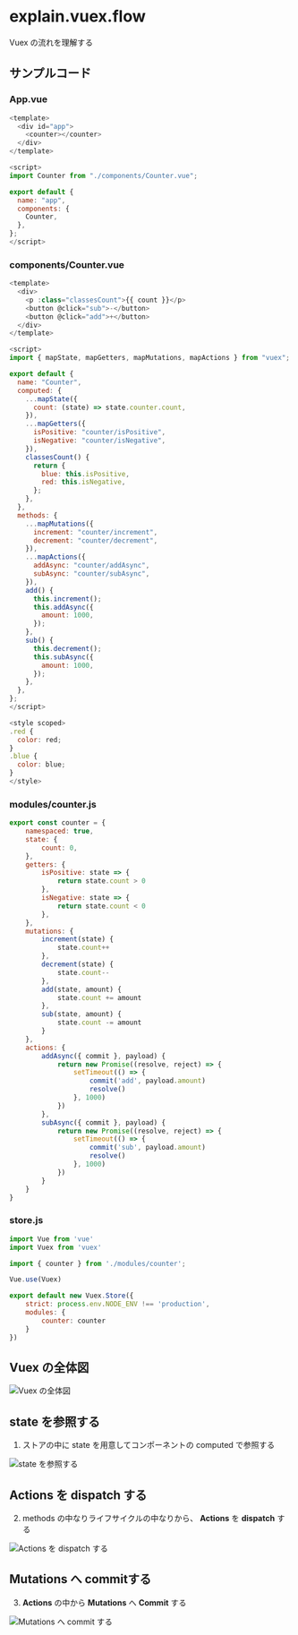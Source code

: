 # explain.vuex.flow
Vuex の流れを理解する

## サンプルコード

### App.vue
```javascript
<template>
  <div id="app">
    <counter></counter>
  </div>
</template>

<script>
import Counter from "./components/Counter.vue";

export default {
  name: "app",
  components: {
    Counter,
  },
};
</script>
```

### components/Counter.vue
```javascript
<template>
  <div>
    <p :class="classesCount">{{ count }}</p>
    <button @click="sub">-</button>
    <button @click="add">+</button>
  </div>
</template>

<script>
import { mapState, mapGetters, mapMutations, mapActions } from "vuex";

export default {
  name: "Counter",
  computed: {
    ...mapState({
      count: (state) => state.counter.count,
    }),
    ...mapGetters({
      isPositive: "counter/isPositive",
      isNegative: "counter/isNegative",
    }),
    classesCount() {
      return {
        blue: this.isPositive,
        red: this.isNegative,
      };
    },
  },
  methods: {
    ...mapMutations({
      increment: "counter/increment",
      decrement: "counter/decrement",
    }),
    ...mapActions({
      addAsync: "counter/addAsync",
      subAsync: "counter/subAsync",
    }),
    add() {
      this.increment();
      this.addAsync({
        amount: 1000,
      });
    },
    sub() {
      this.decrement();
      this.subAsync({
        amount: 1000,
      });
    },
  },
};
</script>

<style scoped>
.red {
  color: red;
}
.blue {
  color: blue;
}
</style>
```

### modules/counter.js
```javascript
export const counter = {
    namespaced: true,
    state: {
        count: 0,
    },
    getters: {
        isPositive: state => {
            return state.count > 0
        },
        isNegative: state => {
            return state.count < 0
        },
    },
    mutations: {
        increment(state) {
            state.count++
        },
        decrement(state) {
            state.count--
        },
        add(state, amount) {
            state.count += amount
        },
        sub(state, amount) {
            state.count -= amount
        }
    },
    actions: {
        addAsync({ commit }, payload) {
            return new Promise((resolve, reject) => {
                setTimeout(() => {
                    commit('add', payload.amount)
                    resolve()
                }, 1000)
            })
        },
        subAsync({ commit }, payload) {
            return new Promise((resolve, reject) => {
                setTimeout(() => {
                    commit('sub', payload.amount)
                    resolve()
                }, 1000)
            })
        }
    }
}
```

### store.js
```javascript
import Vue from 'vue'
import Vuex from 'vuex'

import { counter } from './modules/counter';

Vue.use(Vuex)

export default new Vuex.Store({
    strict: process.env.NODE_ENV !== 'production',
    modules: {
        counter: counter
    }
})
```

## Vuex の全体図
![Vuex の全体図](./vuex.diagram.png)

## state を参照する
1. ストアの中に state を用意してコンポーネントの computed で参照する

![state を参照する](./ref_state_in_composents.vuex.png)

## Actions を dispatch する
2. methods の中なりライフサイクルの中なりから、 **Actions** を **dispatch** する

![Actions を dispatch する](./dispatch_actions.vuex.png)

## Mutations へ commitする
3. **Actions** の中から **Mutations** へ **Commit** する

![Mutations へ commit する](./commit_to_mutations.vuex.png)
